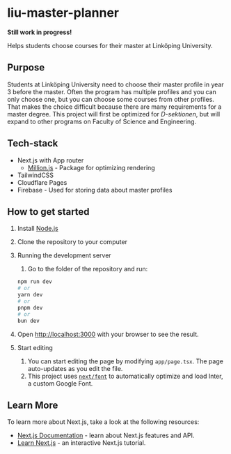 # liu-master-planner

**Still work in progress!**

Helps students choose courses for their master at Linköping University.

## Purpose

Students at Linköping University need to choose their master profile in year 3 before the master.
Often the program has multiple profiles and you can only choose one, but you can choose some courses from other profiles.
That makes the choice difficult because there are many requirements for a master degree.
This project will first be optimized for *D-sektionen*, but will expand to other programs on Faculty of Science and Engineering.

## Tech-stack

- Next.js with App router
  - [Million.js](https://million.dev/) - Package for optimizing rendering
- TailwindCSS
- Cloudflare Pages
- Firebase - Used for storing data about master profiles

## How to get started

1. Install [Node.js](https://nodejs.org/en/download/)
2. Clone the repository to your computer
3. Running the development server
   1. Go to the folder of the repository and run:

    ```bash
    npm run dev
    # or
    yarn dev
    # or
    pnpm dev
    # or
    bun dev
    ```

4. Open [http://localhost:3000](http://localhost:3000) with your browser to see the result.
5. Start editing
   1. You can start editing the page by modifying `app/page.tsx`. The page auto-updates as you edit the file.
   2. This project uses [`next/font`](https://nextjs.org/docs/basic-features/font-optimization) to automatically optimize and load Inter, a custom Google Font.

## Learn More

To learn more about Next.js, take a look at the following resources:

- [Next.js Documentation](https://nextjs.org/docs) - learn about Next.js features and API.
- [Learn Next.js](https://nextjs.org/learn) - an interactive Next.js tutorial.
